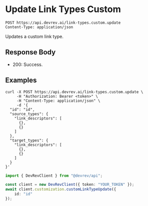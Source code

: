 # Update Link Types Custom

```http
POST https://api.devrev.ai/link-types.custom.update
Content-Type: application/json
```

Updates a custom link type.



## Response Body

- 200: Success.

## Examples

```shell
curl -X POST https://api.devrev.ai/link-types.custom.update \
     -H "Authorization: Bearer <token>" \
     -H "Content-Type: application/json" \
     -d '{
  "id": "id",
  "source_types": {
    "link_descriptors": [
      {},
      {}
    ]
  },
  "target_types": {
    "link_descriptors": [
      {},
      {}
    ]
  }
}'
```

```typescript
import { DevRevClient } from "@devrev/api";

const client = new DevRevClient({ token: "YOUR_TOKEN" });
await client.customization.customLinkTypeUpdate({
    id: "id"
});

```